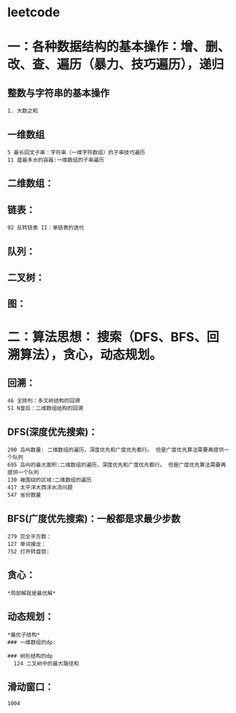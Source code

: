 # leetcode

# 一：各种数据结构的基本操作：增、删、改、查、遍历（暴力、技巧遍历），递归
  ## 整数与字符串的基本操作
    1. 大数之和
  
  ## 一维数组
    5 最长回文子串：字符串（一维字符数组）的子串技巧遍历
    11 盛最多水的容器:一维数组的子串遍历
    

  ## 二维数组：

  ## 链表：
    92 反转链表 II：单链表的迭代

  ## 队列：

  ## 二叉树：

  ## 图：

# 二：算法思想： 搜索（DFS、BFS、回溯算法），贪心，动态规划。

  ## 回溯：
    46 全排列：多叉树结构的回溯
    51 N皇后：二维数组结构的回溯

  ## DFS(深度优先搜索)：
    200 岛屿数量: 二维数组的遍历，深度优先和广度优先都行。 但是广度优先算法需要再提供一个队列
    695 岛屿的最大面积:二维数组的遍历，深度优先和广度优先都行。 但是广度优先算法需要再提供一个队列
    130 被围绕的区域:二维数组的遍历
    417 太平洋大西洋水流问题
    547 省份数量


  ## BFS(广度优先搜索)：一般都是求最少步数
    279 完全平方数：
    127 单词接龙：
    752 打开转盘锁:


  ## 贪心：
    *局部解就是最优解*



  ## 动态规划：
    *最优子结构*
    ### 一维数组的dp:
      
    ### 树形结构的dp 
      124 二叉树中的最大路径和



  ## 滑动窗口：
    1004
